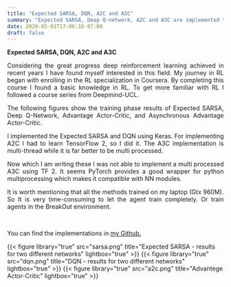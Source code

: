 ```yaml
---
title: "Expected SARSA, DQN, A2C and A3C"
summary: "Expected SARSA, Deep Q-network, A2C and A3C are implemented to solve the Cartpole problem using TensorFlow2"
date: 2020-05-01T17:06:16-07:00
draft: false
---
```

**Expected SARSA, DQN, A2C and A3C**

<div style="text-align:justify"> Considering the great progress deep reinforcement learning achieved in recent years I have found myself interested in this field. My journey in RL began with enrolling in the RL specialization in Coursera. By completing this course I found a basic knowledge in RL. To get more familiar with RL I followed a course series from Deepmind-UCL.

The following figures show the training phase results of Expected SARSA, Deep Q-Network, Advantage Actor-Critic, and Asynchronous Advantage Actor-Critic. 

I implemented the Expected SARSA and DQN using Keras. For implementing A2C I had to learn TensorFlow 2, so I did it. The A3C implementation is multi-thread while it is far better to be multi processed. 

Now which I am writing these I was not able to implement a multi processed A3C using TF 2. It seems PyTorch provides a good wrapper for python multiprocessing which makes it compatible with NN modules.

It is worth mentioning that all the methods trained on my laptop (Gtx 960M). So It is very time-consuming to let the agent train completely. Or train agents in the BreakOut environment.  </div>
<br>
<div style="text-align:justify">You can find the implementations in <a href="https://github.com/HosseinSheikhi/Cartpole">my Github.</a></div>



{{< figure library="true" src="sarsa.png" title="Expected SARSA - results for two different networks" lightbox="true" >}}
{{< figure library="true" src="dqn.png" title="DQN - results for two different networks" lightbox="true" >}}
{{< figure library="true" src="a2c.png" title="Advantege Actor-Critic" lightbox="true" >}}
